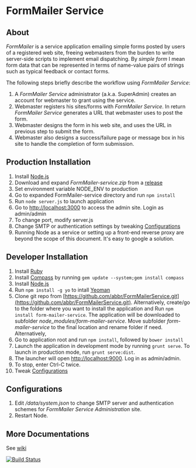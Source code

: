 FormMailer Service
=================
## About 
*FormMailer* is a service application emailing simple forms posted by users of a registered web site, freeing webmasters from the burden to write server-side scripts to implement email dispatching. By *simple form* I mean form data that can be represented in terms of name-value pairs of strings such as typical feedback or contact forms.

The following steps briefly describe the workflow using *FormMailer Service*:

1. A *FormMailer Service* administrator (a.k.a. SuperAdmin) creates an account for webmaster to grant using the service.
2. Webmaster registers his sites/forms with *FormMailer Service*. In return *FormMailer Service* generates a URL that webmaster uses to post the form.
3. Webmaster designs the form in his web site, and uses the URL in previous step to submit the form.
4. Webmaster also designs a success/failure page or message box in his site to handle the completion of form submission.

## Production Installation
1. Install [Node.js](http://nodejs.org/)
2. Download and expand *FormMailer-service.zip* from a [release](https://github.com/abbr/FormMailerService/releases)
3. Set environment variable NODE_ENV to production
4. Go to expanded FormMailer-service directory and run `npm install`
5. Run `node server.js` to launch application
6. Go to [http://localhost:3000](http://localhost:3000) to access the admin site. Login as admin/admin
7. To change port, modify server.js
8. Change SMTP or authentication settings by tweaking [Configurations](#configurations)
9. Running Node as a service or setting up a front-end reverse proxy are beyond the scope of this document. It's easy to google a solution.


## Developer Installation
1. Install [Ruby](http://www.ruby-lang.org/en/downloads/)
2. Install [Compass](http://compass-style.org/install/) by running `gem update --system;gem install compass`
3. Install [Node.js](http://nodejs.org/)
4. Run `npm install -g yo` to intall [Yeoman](http://yeoman.io/)
5. Clone git repo from [https://github.com/abbr/FormMailerService.git](https://github.com/abbr/FormMailerService.git). Alternatively, create/go to the folder where you want to install the application and  Run `npm install form-mailer-service`. The application will be downloaded to subfolder *node_modules/form-mailer-service*. Move subfolder *form-mailer-service* to the final location and rename folder if need. Alternatively, 
6. Go to application root and run `npm install`, followed by `bower install`
7. Launch the application in development mode by running `grunt serve`. To launch in production mode, run `grunt serve:dist`.
8. The launcher will open [http://localhost:9000](http://localhost:9000). Log in as admin/admin.
9. To stop, enter Ctrl-C twice.
10. Tweak [Configurations](#configurations)

## Configurations
1. Edit */data/system.json* to change SMTP server and authentication schemes for *FormMailer Service Administration* site.
2. Restart Node.

## More Documentations
See [wiki](https://github.com/abbr/FormMailerService/wiki)

[![Build Status](https://travis-ci.org/abbr/FormMailerService.png)](https://travis-ci.org/abbr/FormMailerService)
